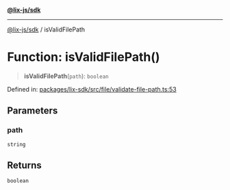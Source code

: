 [**@lix-js/sdk**](../README.md)

***

[@lix-js/sdk](../README.md) / isValidFilePath

# Function: isValidFilePath()

> **isValidFilePath**(`path`): `boolean`

Defined in: [packages/lix-sdk/src/file/validate-file-path.ts:53](https://github.com/opral/monorepo/blob/cf4299047f63a84de437bf67ff42fca1baa00869/packages/lix-sdk/src/file/validate-file-path.ts#L53)

## Parameters

### path

`string`

## Returns

`boolean`
